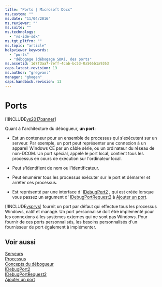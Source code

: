 ```yaml
---
title: "Ports | Microsoft Docs"
ms.custom: ""
ms.date: "11/04/2016"
ms.reviewer: ""
ms.suite: ""
ms.technology: 
  - "vs-ide-sdk"
ms.tgt_pltfrm: ""
ms.topic: "article"
helpviewer_keywords: 
  - "ports"
  - "débogage (débogage SDK), des ports"
ms.assetid: 1d7f3aa7-7eff-4cab-bc53-0a566b1a9363
caps.latest.revision: 13
ms.author: "gregvanl"
manager: "ghogen"
caps.handback.revision: 13
---
```

# Ports
[!INCLUDE[vs2017banner](../../code-quality/includes/vs2017banner.md)]

Quant à l'architecture du débogueur, **un port**:  
  
-   Est un conteneur pour un ensemble de processus qui s'exécutent sur un serveur.  Par exemple, un port peut représenter une connexion à un appareil Windows CE par un câble série, ou un ordinateur du réseau de non\-DCOM.  Un port spécial, appelé le port local, contient tous les processus en cours de exécution sur l'ordinateur local.  
  
-   Peut s'identifient de nom ou l'identificateur.  
  
-   Peut énumérer tous les processus exécuter sur le port et démarrer et arrêter ces processus.  
  
-   Est représenté par une interface d' [IDebugPort2](../../extensibility/debugger/reference/idebugport2.md) , qui est créée lorsque vous passez un argument d' [IDebugPortRequest2](../../extensibility/debugger/reference/idebugportrequest2.md) à [Ajouter un port](../../extensibility/debugger/reference/idebugportsupplier2-addport.md).  
  
 [!INCLUDE[vsprvs](../../code-quality/includes/vsprvs_md.md)] fournit un port par défaut qui effectue tous les processus Windows, natif et managé.  Un port personnalisé doit être implémenté pour les connexions à les systèmes externes qui ne sont pas Windows.  Pour fournir de ces ports personnalisés, les besoins personnalisés d'un fournisseur de port également à implémenter.  
  
## Voir aussi  
 [Serveurs](../../extensibility/debugger/servers-visual-studio-sdk.md)   
 [Processus](../../extensibility/debugger/processes.md)   
 [Concepts du débogueur](../../extensibility/debugger/debugger-concepts.md)   
 [IDebugPort2](../../extensibility/debugger/reference/idebugport2.md)   
 [IDebugPortRequest2](../../extensibility/debugger/reference/idebugportrequest2.md)   
 [Ajouter un port](../../extensibility/debugger/reference/idebugportsupplier2-addport.md)